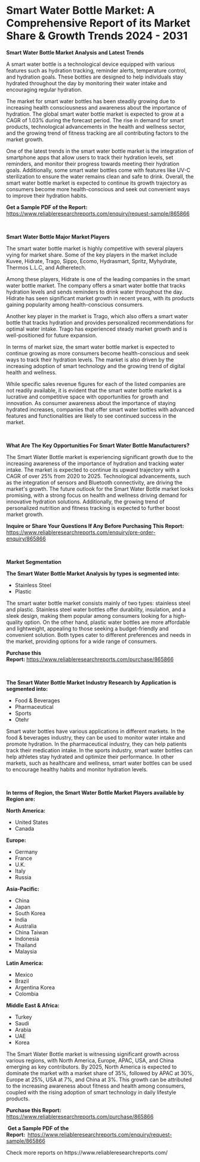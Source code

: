 <p><h1>Smart Water Bottle Market: A Comprehensive Report of its Market Share & Growth Trends 2024 - 2031</h1></p><p><strong>Smart Water Bottle Market Analysis and Latest Trends</strong></p>
<p><p>A smart water bottle is a technological device equipped with various features such as hydration tracking, reminder alerts, temperature control, and hydration goals. These bottles are designed to help individuals stay hydrated throughout the day by monitoring their water intake and encouraging regular hydration.</p><p>The market for smart water bottles has been steadily growing due to increasing health consciousness and awareness about the importance of hydration. The global smart water bottle market is expected to grow at a CAGR of 1.03% during the forecast period. The rise in demand for smart products, technological advancements in the health and wellness sector, and the growing trend of fitness tracking are all contributing factors to the market growth.</p><p>One of the latest trends in the smart water bottle market is the integration of smartphone apps that allow users to track their hydration levels, set reminders, and monitor their progress towards meeting their hydration goals. Additionally, some smart water bottles come with features like UV-C sterilization to ensure the water remains clean and safe to drink. Overall, the smart water bottle market is expected to continue its growth trajectory as consumers become more health-conscious and seek out convenient ways to improve their hydration habits.</p></p>
<p><strong>Get a Sample PDF of the Report:&nbsp;</strong> <a href="https://www.reliableresearchreports.com/enquiry/request-sample/865866">https://www.reliableresearchreports.com/enquiry/request-sample/865866</a></p>
<p>&nbsp;</p>
<p><strong>Smart Water Bottle Major Market Players</strong></p>
<p><p>The smart water bottle market is highly competitive with several players vying for market share. Some of the key players in the market include Kuvee, Hidrate, Trago, Sippo, Ecomo, Hydrasmart, Spritz, Myhydrate, Thermos L.L.C, and Adheretech. </p><p>Among these players, Hidrate is one of the leading companies in the smart water bottle market. The company offers a smart water bottle that tracks hydration levels and sends reminders to drink water throughout the day. Hidrate has seen significant market growth in recent years, with its products gaining popularity among health-conscious consumers.</p><p>Another key player in the market is Trago, which also offers a smart water bottle that tracks hydration and provides personalized recommendations for optimal water intake. Trago has experienced steady market growth and is well-positioned for future expansion.</p><p>In terms of market size, the smart water bottle market is expected to continue growing as more consumers become health-conscious and seek ways to track their hydration levels. The market is also driven by the increasing adoption of smart technology and the growing trend of digital health and wellness.</p><p>While specific sales revenue figures for each of the listed companies are not readily available, it is evident that the smart water bottle market is a lucrative and competitive space with opportunities for growth and innovation. As consumer awareness about the importance of staying hydrated increases, companies that offer smart water bottles with advanced features and functionalities are likely to see continued success in the market.</p></p>
<p>&nbsp;</p>
<p><strong>What Are The Key Opportunities For Smart Water Bottle Manufacturers?</strong></p>
<p><p>The Smart Water Bottle market is experiencing significant growth due to the increasing awareness of the importance of hydration and tracking water intake. The market is expected to continue its upward trajectory with a CAGR of over 25% from 2020 to 2025. Technological advancements, such as the integration of sensors and Bluetooth connectivity, are driving the market's growth. The future outlook for the Smart Water Bottle market looks promising, with a strong focus on health and wellness driving demand for innovative hydration solutions. Additionally, the growing trend of personalized nutrition and fitness tracking is expected to further boost market growth.</p></p>
<p><strong>Inquire or Share Your Questions If Any Before Purchasing This Report:</strong> <a href="https://www.reliableresearchreports.com/enquiry/pre-order-enquiry/865866">https://www.reliableresearchreports.com/enquiry/pre-order-enquiry/865866</a></p>
<p>&nbsp;</p>
<p><strong>Market Segmentation</strong></p>
<p><strong>The Smart Water Bottle Market Analysis by types is segmented into:</strong></p>
<p><ul><li>Stainless Steel</li><li>Plastic</li></ul></p>
<p><p>The smart water bottle market consists mainly of two types: stainless steel and plastic. Stainless steel water bottles offer durability, insulation, and a sleek design, making them popular among consumers looking for a high-quality option. On the other hand, plastic water bottles are more affordable and lightweight, appealing to those seeking a budget-friendly and convenient solution. Both types cater to different preferences and needs in the market, providing options for a wide range of consumers.</p></p>
<p><strong>Purchase this Report:&nbsp;</strong><a href="https://www.reliableresearchreports.com/purchase/865866">https://www.reliableresearchreports.com/purchase/865866</a></p>
<p>&nbsp;</p>
<p><strong>The Smart Water Bottle Market Industry Research by Application is segmented into:</strong></p>
<p><ul><li>Food & Beverages</li><li>Pharmaceutical</li><li>Sports</li><li>Otehr</li></ul></p>
<p><p>Smart water bottles have various applications in different markets. In the food & beverages industry, they can be used to monitor water intake and promote hydration. In the pharmaceutical industry, they can help patients track their medication intake. In the sports industry, smart water bottles can help athletes stay hydrated and optimize their performance. In other markets, such as healthcare and wellness, smart water bottles can be used to encourage healthy habits and monitor hydration levels.</p></p>
<p>&nbsp;</p>
<p><strong>In terms of Region, the Smart Water Bottle Market Players available by Region are:</strong></p>
<p>
    <p> <strong> North America: </strong>
        <ul>
            <li>United States</li>
            <li>Canada</li>
        </ul>
        </p> 
    <p> <strong> Europe: </strong>
        <ul>
            <li>Germany</li>
            <li>France</li>
            <li>U.K.</li>
            <li>Italy</li>
            <li>Russia</li>
        </ul>
        </p> 
    <p> <strong> Asia-Pacific: </strong>
        <ul>
            <li>China</li>
            <li>Japan</li>
            <li>South Korea</li>
            <li>India</li>
            <li>Australia</li>
            <li>China Taiwan</li>
            <li>Indonesia</li>
            <li>Thailand</li>
            <li>Malaysia</li>
        </ul>
        </p> 
    <p> <strong> Latin America: </strong>
        <ul>
            <li>Mexico</li>
            <li>Brazil</li>
            <li>Argentina Korea</li>
            <li>Colombia</li>
        </ul>
        </p> 
    <p> <strong> Middle East & Africa: </strong>
        <ul>
            <li>Turkey</li>
            <li>Saudi</li>
            <li>Arabia</li>
            <li>UAE</li>
            <li>Korea</li>
        </ul>
    </p>
    </p>
<p><p>The Smart Water Bottle market is witnessing significant growth across various regions, with North America, Europe, APAC, USA, and China emerging as key contributors. By 2025, North America is expected to dominate the market with a market share of 35%, followed by APAC at 30%, Europe at 25%, USA at 7%, and China at 3%. This growth can be attributed to the increasing awareness about fitness and health among consumers, coupled with the rising adoption of smart technology in daily lifestyle products.</p></p>
<p><strong>Purchase this Report: </strong><a href="https://www.reliableresearchreports.com/purchase/865866">https://www.reliableresearchreports.com/purchase/865866</a></p>
<p>&nbsp;<strong>Get a Sample PDF of the Report:&nbsp;&nbsp;</strong><a href="https://www.reliableresearchreports.com/enquiry/request-sample/865866">https://www.reliableresearchreports.com/enquiry/request-sample/865866</a></p>
<p><strong></strong></p>
<p>Check more reports on https://www.reliableresearchreports.com/</p>